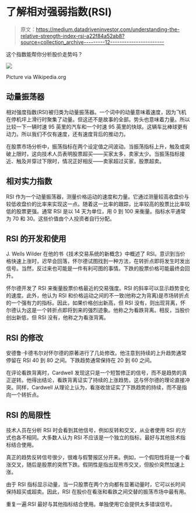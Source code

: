 # 了解相对强弱指数(RSI)

> 原文：<https://medium.datadriveninvestor.com/understanding-the-relative-strength-index-rsi-a22f84a52ab8?source=collection_archive---------12----------------------->

这个指数能帮你分析股价走势吗？

![](img/5edc0ea13f82226a94b71b2e02fdab92.png)

Picture via Wikipedia.org

## **动量振荡器**

相对强度指数(RSI)被归类为动量振荡器。一个词中的动量意味着速度，因为飞机在停机坪上滑行时聚集了动量。但这还不是故事的全部。势头也意味着力量。所以比较一下一辆时速 95 英里的汽车和一个时速 95 英里的快球。这辆车比棒球更有动力。所以我们不仅有速度，还有速度背后的推动力。

在股票市场分析中，振荡指标在两个设定值之间波动。当振荡指标上升，触及或突破上限时，这向技术人员表明股票超买——买家太多，卖家太少。当振荡指标接近、触及并穿过下限时，情况正好相反——卖家超过买家，股票超卖。

## **相对实力指数**

RSI 作为一个动量振荡器，测量价格运动的速度和力量。它通过测量较高收盘价与较低收盘价的比率来实现这一点。随着这一比率的跟踪，比率较高的股票比比率较低的股票更强。通常 RSI 是以 14 天为单位，用 0 到 100 来衡量。指标水平通常为 70 和 30。这些价值由个人投资者自行分配。

## **RSI 的开发和使用**

J. Wells Wilder 在他的书《技术交易系统的新概念》中概述了 RSI。意识到当价格快速上涨时，迟早会回落，怀尔德试图找到一种方法，在转折点即将发生时发出信号。当然，反过来也可能是一件有利可图的事情。下跌的股票价格可能最终会回升。

怀尔德开发了 RSI 来衡量股票价格最近的交易强度。RSI 的斜率可以显示趋势变化的速度。此外，他认为 RSI 和价格运动之间的不一致(他称之为背离)是市场转折点的一个强有力的指标。因此，如果价格创出新高，但 RSI 没有，则出现背离，怀尔德认为这是一个转折点即将到来的强烈迹象。他称之为看跌背离。相反，当股价创出新低，但 RSI 没有，他称之为看涨背离。

## **RSI 的修改**

安德鲁·卡德韦尔对怀尔德的原著进行了几处修改。他注意到持续的上升趋势通常停留在 RSI 40 到 80 之间。下跌趋势通常保持在 20 到 60 之间。

在评论看跌背离时，Cardwell 发现这只是一个短暂修正的信号，而不是趋势的真正逆转。他得出结论，看跌背离证实了持续的上涨趋势。这与怀尔德的理论直接冲突。同样，Cardwell 从理论上认为，看涨收敛证实了下跌趋势的持续，而不是指向一个转折点。

## **RSI 的局限性**

技术人员在分析 RSI 时会看到其他信号，例如反转和交叉，从业者使用 RSI 的方式也各不相同。大多数人认为 RSI 不应该是一个独立的指标，最好与其他技术指标结合使用。

真正的趋势反转信号很少，很难与假警报区分开来。例如，一个假阳性将是一个看涨交叉，随后是股票的突然下跌。假阴性是指出现熊市交叉，但股价突然加速上涨。

由于 RSI 指标显示动量，当一只股票在两个方向都有显著动量时，它可以长时间保持超买或超卖。因此，RSI 在股价在看涨和看跌之间交替的振荡市场中最有用。

重复一遍:RSI 最好与其他指标结合使用。单独使用它会提供太多错误信号。